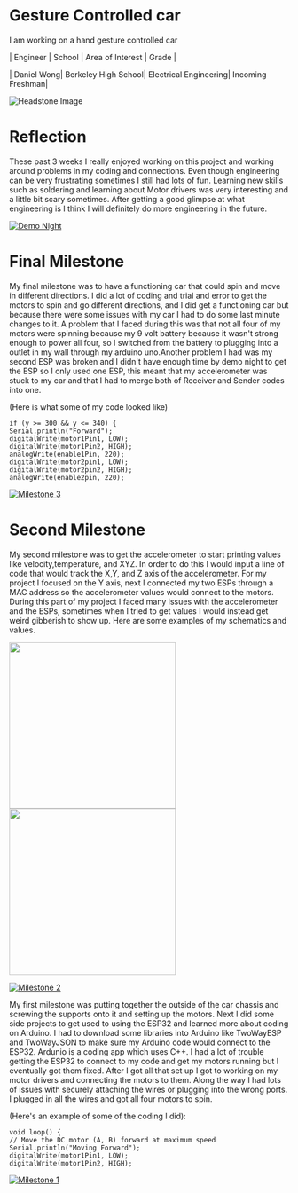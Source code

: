﻿# Gesture Controlled car
I am working on a hand gesture controlled car

  | Engineer   |        School       |    Area of Interest   |       Grade      |
                                                         
  | Daniel Wong| Berkeley High School| Electrical Engineering| Incoming Freshman| 
             
![Headstone Image](https://user-images.githubusercontent.com/87200410/126531426-57424211-d1bd-4591-8b19-f3d52ecbad05.jpg)

# Reflection
These past 3 weeks I really enjoyed working on this project and working around problems in my coding and connections. Even though engineering can be very frustrating sometimes I still had lots of fun. Learning new skills such as soldering and learning about Motor drivers was very interesting and a little bit scary sometimes. After getting a good glimpse at what engineering is I think I will definitely do more engineering in the future. 

[![Demo Night](https://res.cloudinary.com/marcomontalbano/image/upload/v1627059684/video_to_markdown/images/youtube--tBOreYkCQJI-c05b58ac6eb4c4700831b2b3070cd403.jpg)](https://www.youtube.com/watch?v=tBOreYkCQJI "Demo Night")
  
# Final Milestone
My final milestone was to have a functioning car that could spin and move in different directions. I did a lot of coding and trial and error to get the motors to spin and go different directions, and I did get a functioning car but because there were some issues with my car I had to do some last minute changes to it. A problem that I faced during this was that not all four of my motors were spinning because my 9 volt battery because it wasn't strong enough to power all four, so I switched from the battery to plugging into a outlet in my wall through my arduino uno.Another problem I had was my second ESP was broken and I didn't have enough time by demo night to get the ESP so I only used one ESP, this meant that my accelerometer was stuck to my car and that I had to merge both of Receiver and Sender codes into one.

(Here is what some of my code looked like)
 
    if (y >= 300 && y <= 340) {
    Serial.println("Forward");
    digitalWrite(motor1Pin1, LOW);
    digitalWrite(motor1Pin2, HIGH);
    analogWrite(enable1Pin, 220);
    digitalWrite(motor2pin1, LOW);
    digitalWrite(motor2pin2, HIGH);
    analogWrite(enable2pin, 220);
                                                            
[![Milestone 3](https://res.cloudinary.com/marcomontalbano/image/upload/v1627057226/video_to_markdown/images/youtube--KyiFGd59Ngk-c05b58ac6eb4c4700831b2b3070cd403.jpg)](https://www.youtube.com/watch?v=KyiFGd59Ngk "Milestone 3")

# Second Milestone

My second milestone was to get the accelerometer to start printing values like velocity,temperature, and XYZ. In order to do this I would input a line of code that would track the X,Y, and Z axis of the accelerometer. For my project I focused on the Y axis, next I connected my two ESPs through a MAC address so the accelerometer values would connect to the motors. During this part of my project I faced many issues with the accelerometer and the ESPs, sometimes when I tried to get values I would instead get weird gibberish to show up. Here are some examples of my schematics and values.
<p float="left">
  <img src="https://user-images.githubusercontent.com/87200410/126537875-4e5be1fb-e9c5-44cc-ad04-6a87a548ebb5.png" width="300" />
  <img src="https://user-images.githubusercontent.com/87200410/126529318-a3518841-7929-412a-bc69-7075557a8c79.png" width="300" /> 
</p>

[![Milestone 2](https://res.cloudinary.com/marcomontalbano/image/upload/v1626978558/video_to_markdown/images/youtube--IZBxwmPVjPQ-c05b58ac6eb4c4700831b2b3070cd403.jpg)](https://www.youtube.com/watch?v=IZBxwmPVjPQ "Milestone 2")

My first milestone was putting together the outside of the car chassis and screwing the supports onto it and setting up the motors. Next I did some side projects to get used to using the ESP32 and learned more about coding on Arduino. I had to download some libraries into Arduino like TwoWayESP and TwoWayJSON to make sure my Arduino code would connect to the ESP32. Ardunio is a coding app which uses C++. I had a lot of trouble getting the ESP32 to connect to my code and get my motors running but I eventually got them fixed. After I got all that set up I got to working on my motor drivers and connecting the motors to them. Along the way I had lots of issues with securely attaching the wires or plugging into the wrong ports. I plugged in all the wires and got all four motors to spin.

(Here's an example of some of the coding I did):


    void loop() {
    // Move the DC motor (A, B) forward at maximum speed
    Serial.println("Moving Forward");
    digitalWrite(motor1Pin1, LOW);
    digitalWrite(motor1Pin2, HIGH);
                                                  
                                               
 [![Milestone 1](https://res.cloudinary.com/marcomontalbano/image/upload/v1626886081/video_to_markdown/images/youtube--bFIKQoxqm6g-c05b58ac6eb4c4700831b2b3070cd403.jpg)](https://youtu.be/bFIKQoxqm6g "Milestone 1") 

